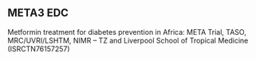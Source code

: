 META3 EDC
---------

Metformin treatment for diabetes prevention in Africa: META Trial, TASO, MRC/UVRI/LSHTM, NIMR – TZ and Liverpool School of Tropical Medicine (ISRCTN76157257)
